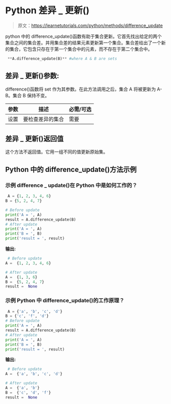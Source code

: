 # Python 差异 _ 更新()

> 原文：<https://learnetutorials.com/python/methods/difference_update>

python 中的 difference_update()函数有助于集合更新。它首先找出给定的两个集合之间的集合差。并用集合差的结果元素更新第一个集合。集合差给出了一个新的集合，它包含只存在于第一个集合中的元素，而不存在于第二个集合中。

```py
 **A.difference_update(B)** #where A & B are sets 

```

## 差异 _ 更新()参数:

difference()函数将 set 作为其参数。在此方法调用之后，集合 A 将被更新为 A-B。集合 B 保持不变。

| 参数 | 描述 | 必需/可选 |
| --- | --- | --- |
| 设置 | 要检查差异的集合 | 需要 |

## 差异 _ 更新()返回值

这个方法不返回值。它用一组不同的值更新原始集。

## Python 中的 difference_update()方法示例

### 示例 difference _ update()在 Python 中是如何工作的？

```py
 A = {1, 2, 3, 4, 6}
B = {5, 2, 4, 7}

# Before update
print('A = ', A)
result = A.difference_update(B)
# After update
print('A = ', A)
print('B = ', B)
print('result = ', result) 

```

**输出:**

```py
 # Before update
A =  {1, 2, 3, 4, 6}

# After update
A =  {1, 3, 6}
B =  {5, 2, 4, 7}
result =  None 
```

### 示例 Python 中 difference_update()的工作原理？

```py
 A = {'a', 'b', 'c', 'd'}
B = {'c', 'f', 'd'}
# Before update
print('A = ', A)
result = A.difference_update(B)
# After update
print('A = ', A)
print('B = ', B)
print('result = ', result) 

```

**输出:**

```py
 # Before update
A =  {'a', 'b', 'c', 'd'}

# After update
A =  {'a', 'b'}
B =  {'c', 'd', 'f'}
result =  None 
```